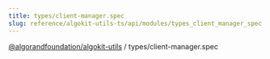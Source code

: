 ```yaml
---
title: types/client-manager.spec
slug: reference/algokit-utils-ts/api/modules/types_client_manager_spec
---
```


[@algorandfoundation/algokit-utils](/reference/algokit-utils-ts/api/overview) / types/client-manager.spec

